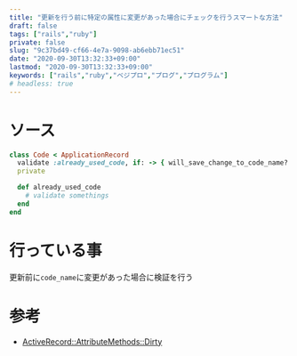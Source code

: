 ```yaml
---
title: "更新を行う前に特定の属性に変更があった場合にチェックを行うスマートな方法"
draft: false
tags: ["rails","ruby"]
private: false
slug: "9c37bd49-cf66-4e7a-9098-ab6ebb71ec51"
date: "2020-09-30T13:32:33+09:00"
lastmod: "2020-09-30T13:32:33+09:00"
keywords: ["rails","ruby","ベジプロ","プログ","プログラム"]
# headless: true
---
```


# ソース
```rb
class Code < ApplicationRecord
  validate :already_used_code, if: -> { will_save_change_to_code_name? }
  private

  def already_used_code
    # validate somethings
  end
end
```

# 行っている事
更新前に`code_name`に変更があった場合に検証を行う

# 参考
* [ActiveRecord::AttributeMethods::Dirty](https://api.rubyonrails.org/classes/ActiveRecord/AttributeMethods/Dirty.html#method-i-will_save_change_to_attribute-3F)
